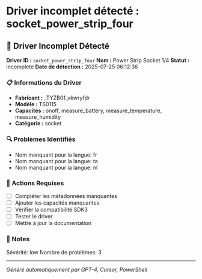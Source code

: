 # Driver incomplet détecté : socket_power_strip_four

## 🚨 Driver Incomplet Détecté

**Driver ID :** `socket_power_strip_four`
**Nom :** Power Strip Socket 1/4
**Statut :** incomplete
**Date de détection :** 2025-07-25 06:12:36

### 📋 Informations du Driver
- **Fabricant :** _TYZB01_vkwryfdr
- **Modèle :** TS0115
- **Capacités :** onoff, measure_battery, measure_temperature, measure_humidity
- **Catégorie :** socket

### 🔍 Problèmes Identifiés
- Nom manquant pour la langue: fr
- Nom manquant pour la langue: ta
- Nom manquant pour la langue: nl

### 🎯 Actions Requises
- [ ] Compléter les métadonnées manquantes
- [ ] Ajouter les capacités manquantes
- [ ] Vérifier la compatibilité SDK3
- [ ] Tester le driver
- [ ] Mettre à jour la documentation

### 📝 Notes
Sévérité: low
Nombre de problèmes: 3

---
*Généré automatiquement par GPT-4, Cursor, PowerShell*

